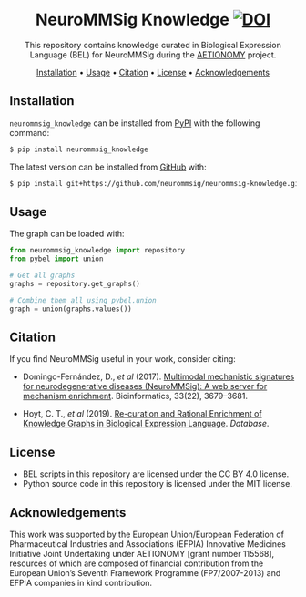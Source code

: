 <h1 align="center">
  <br>
  NeuroMMSig Knowledge
  <a href="https://zenodo.org/badge/latestdoi/164427425"><img src="https://zenodo.org/badge/164427425.svg" alt="DOI"></a>
  <br>
</h1>

<p align="center">
This repository contains knowledge curated in Biological Expression Language (BEL)
for NeuroMMSig during the <a href="https://aetionomy.eu">AETIONOMY</a> project.
</p>

<p align="center">
  <a href="#installation">Installation</a> •
  <a href="#usage">Usage</a> •
  <a href="#citation">Citation<a>  •
  <a href="#license">License</a>  •
  <a href="#acknowledgements">Acknowledgements</a>
</p>

## Installation

``neurommsig_knowledge`` can be installed from [PyPI](https://pypi.org/project/neurommsig-knowledge/) with the following command:

```bash
$ pip install neurommsig_knowledge
```

The latest version can be installed from [GitHub](https://github.com/neurommsig/neurommsig-knowledge) with:

```bash
$ pip install git+https://github.com/neurommsig/neurommsig-knowledge.git
```

## Usage

The graph can be loaded with:

```python
from neurommsig_knowledge import repository
from pybel import union

# Get all graphs
graphs = repository.get_graphs()

# Combine them all using pybel.union
graph = union(graphs.values())
```

## Citation

If you find NeuroMMSig useful in your work, consider citing:

- Domingo-Fernández, D., *et al* (2017). [Multimodal mechanistic signatures for neurodegenerative
  diseases (NeuroMMSig): A web server for mechanism enrichment](https://doi.org/10.1093/bioinformatics/btx399).  Bioinformatics, 33(22), 3679–3681.

- Hoyt, C. T., *et al* (2019). [Re-curation and Rational Enrichment of Knowledge Graphs in
  Biological Expression Language](https://academic.oup.com/database/article/doi/10.1093/database/baz068/5521414). *Database*.

## License

- BEL scripts in this repository are licensed under the CC BY 4.0 license.
- Python source code in this repository is licensed under the MIT license.

## Acknowledgements

This work was supported by the European Union/European Federation of Pharmaceutical Industries and 
Associations (EFPIA) Innovative Medicines Initiative Joint Undertaking under AETIONOMY [grant number 115568], 
resources of which are composed of financial contribution from the European Union’s Seventh Framework 
Programme (FP7/2007-2013) and EFPIA companies in kind contribution.
